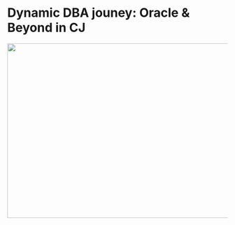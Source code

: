 # Dynamic DBA jouney: Oracle & Beyond in CJ 
<img src="[eCertificate.pdf](https://github.com/park-harry/psh_oracle/files/14754964/eCertificate.pdf)" width="600" height="400">
